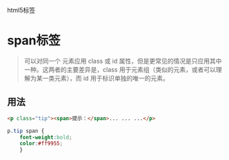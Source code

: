 html5标签
#   span标签
> 可以对同一个 <span> 元素应用 class 或 id 属性，但是更常见的情况是只应用其中一种。这两者的主要差异是，class 用于元素组（类似的元素，或者可以理解为某一类元素），而 id 用于标识单独的唯一的元素。
##  用法
```html
<p class="tip"><span>提示：</span>... ... ...</p>

```

```css
p.tip span {
	font-weight:bold;
	color:#ff9955;
	}
```
